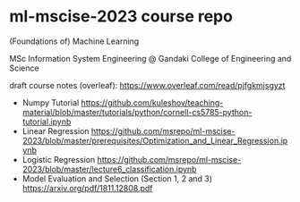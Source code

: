 # ml-mscise-2023 course repo
(Foundations of) Machine Learning

MSc Information System Engineering @ Gandaki College of Engineering and Science

draft course notes (overleaf): https://www.overleaf.com/read/pjfgkmjsgyzt

- Numpy Tutorial  https://github.com/kuleshov/teaching-material/blob/master/tutorials/python/cornell-cs5785-python-tutorial.ipynb
- Linear Regression https://github.com/msrepo/ml-mscise-2023/blob/master/prerequisites/Optimization_and_Linear_Regression.ipynb
- Logistic Regression https://github.com/msrepo/ml-mscise-2023/blob/master/lecture6_classification.ipynb
- Model Evaluation and Selection (Section 1, 2 and 3) https://arxiv.org/pdf/1811.12808.pdf

